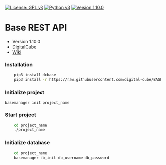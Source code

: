 [![License: GPL v3](https://img.shields.io/badge/License-GPL%20v3-blue.svg)](https://www.gnu.org/licenses/gpl-3.0)
[![Python v3](https://img.shields.io/pypi/pyversions/Django.svg)](https://www.python.org/download/releases/3.0/)
[![Version 1.10.0](https://img.shields.io/badge/version-1.10.0-blue.svg)]()

# **Base REST API**

* Version 1.10.0
* [DigitalCube](http://digitalcube.rs/)
* [Wiki](https://github.com/digital-cube/BASE/wiki)

### Installation

```bash
    pip3 install dcbase
    pip3 install -r https://raw.githubusercontent.com/digital-cube/BASE/master/requirements.txt
```

### Initialize project


    basemanager init project_name


### Start project


```bash
    cd project_name
    ./project_name
```


### Initialize database


```bash
    cd project_name
    basemanager db_init db_username db_password
```


